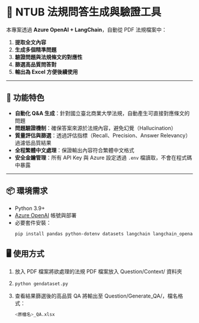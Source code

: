 # 📄 NTUB 法規問答生成與驗證工具

本專案透過 **Azure OpenAI + LangChain**，自動從 PDF 法規檔案中：
1. **提取全文內容**
2. **生成多個精準問題**
3. **驗證問題與法規條文的對應性**
4. **篩選高品質問答對**
5. **輸出為 Excel 方便後續使用**

---

## 🚀 功能特色
- **自動化 Q&A 生成**：針對國立臺北商業大學法規，自動產生可直接對應條文的問題  
- **問題驗證機制**：確保答案來源於法規內容，避免幻覺（Hallucination）  
- **質量評估與篩選**：透過評估指標（Recall、Precision、Answer Relevancy）過濾低品質結果  
- **全程繁體中文處理**：保證輸出內容符合繁體中文格式  
- **安全金鑰管理**：所有 API Key 與 Azure 設定透過 `.env` 檔讀取，不會在程式碼中暴露  

---

## 📦 環境需求
- Python 3.9+
- [Azure OpenAI](https://learn.microsoft.com/en-us/azure/ai-services/openai/) 帳號與部署
- 必要套件安裝：
  ```bash
  pip install pandas python-dotenv datasets langchain langchain_openai langchain_community pymupdf

## 🖥️ 使用方式
1. 放入 PDF 檔案將欲處理的法規 PDF 檔案放入 Question/Context/ 資料夾
2. ```bash
   python gendataset.py
3. 查看結果篩選後的高品質 QA 將輸出至 Question/Generate_QA/，檔名格式：
   ```bash
   <原檔名>_QA.xlsx

